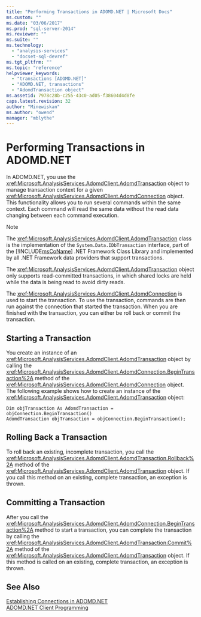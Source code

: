 ```yaml
---
title: "Performing Transactions in ADOMD.NET | Microsoft Docs"
ms.custom: ""
ms.date: "03/06/2017"
ms.prod: "sql-server-2014"
ms.reviewer: ""
ms.suite: ""
ms.technology: 
  - "analysis-services"
  - "docset-sql-devref"
ms.tgt_pltfrm: ""
ms.topic: "reference"
helpviewer_keywords: 
  - "transactions [ADOMD.NET]"
  - "ADOMD.NET, transactions"
  - "AdomdTransaction object"
ms.assetid: 7978c28b-c255-43c0-ad05-f38604d4d8fe
caps.latest.revision: 32
author: "Minewiskan"
ms.author: "owend"
manager: "mblythe"
---
```

# Performing Transactions in ADOMD.NET
  In ADOMD.NET, you use the <xref:Microsoft.AnalysisServices.AdomdClient.AdomdTransaction> object to manage transaction context for a given <xref:Microsoft.AnalysisServices.AdomdClient.AdomdConnection> object. This functionality allows you to run several commands within the same context. Each command will read the same data without the read data changing between each command execution.  
  
> [!NOTE]  
>  The <xref:Microsoft.AnalysisServices.AdomdClient.AdomdTransaction> class is the implementation of the `System.Data.IDbTransaction` interface, part of the [!INCLUDE[msCoName](../../includes/msconame-md.md)] .NET Framework Class Library and implemented by all .NET Framework data providers that support transactions.  
  
 The <xref:Microsoft.AnalysisServices.AdomdClient.AdomdTransaction> object only supports read-committed transactions, in which shared locks are held while the data is being read to avoid dirty reads.  
  
 The <xref:Microsoft.AnalysisServices.AdomdClient.AdomdConnection> is used to start the transaction. To use the transaction, commands are then run against the connection that started the transaction. When you are finished with the transaction, you can either be roll back or commit the transaction.  
  
## Starting a Transaction  
 You create an instance of an <xref:Microsoft.AnalysisServices.AdomdClient.AdomdTransaction> object by calling the <xref:Microsoft.AnalysisServices.AdomdClient.AdomdConnection.BeginTransaction%2A> method of the <xref:Microsoft.AnalysisServices.AdomdClient.AdomdConnection> object. The following example shows how to create an instance of the <xref:Microsoft.AnalysisServices.AdomdClient.AdomdTransaction> object:  
  
```  
Dim objTransaction As AdomdTransaction = objConnection.BeginTransaction()  
AdomdTransaction objTransaction = objConnection.BeginTransaction();  
```  
  
## Rolling Back a Transaction  
 To roll back an existing, incomplete transaction, you call the <xref:Microsoft.AnalysisServices.AdomdClient.AdomdTransaction.Rollback%2A> method of the <xref:Microsoft.AnalysisServices.AdomdClient.AdomdTransaction> object. If you call this method on an existing, complete transaction, an exception is thrown.  
  
## Committing a Transaction  
 After you call the <xref:Microsoft.AnalysisServices.AdomdClient.AdomdConnection.BeginTransaction%2A> method to start a transaction, you can complete the transaction by calling the <xref:Microsoft.AnalysisServices.AdomdClient.AdomdTransaction.Commit%2A> method of the <xref:Microsoft.AnalysisServices.AdomdClient.AdomdTransaction> object. If this method is called on an existing, complete transaction, an exception is thrown.  
  
## See Also  
 [Establishing Connections in ADOMD.NET](../../../2014/analysis-services/dev-guide/establishing-connections-in-adomd-net.md)   
 [ADOMD.NET Client Programming](../../../2014/analysis-services/dev-guide/adomd-net-client-programming.md)  
  
  